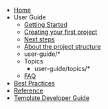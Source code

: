 - [Home](./index.md)
- User Guide
    - [Getting Started](./user-guide/getting-started.md)
    - [Creating your first project](./user-guide/first-project.md)
    - [Next steps](./user-guide/next-steps.md)
    - [About the project structure](./user-guide/project-structure.md)
    - user-guide/*
    - Topics
        - user-guide/topics/*
    - [FAQ](user-guide/faq.md)
- [Best Practices](./best-practice/)
- [Reference](./reference/)
- [Template Developer Guide](./developer-guide/)
